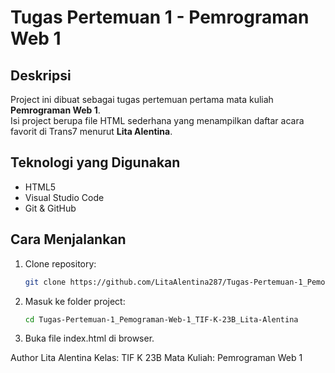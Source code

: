 # Tugas Pertemuan 1 - Pemrograman Web 1

## Deskripsi
Project ini dibuat sebagai tugas pertemuan pertama mata kuliah **Pemrograman Web 1**.  
Isi project berupa file HTML sederhana yang menampilkan daftar acara favorit di Trans7 menurut **Lita Alentina**.

## Teknologi yang Digunakan
- HTML5
- Visual Studio Code
- Git & GitHub

## Cara Menjalankan
1. Clone repository:
   ```bash
   git clone https://github.com/LitaAlentina287/Tugas-Pertemuan-1_Pemograman-Web-1_TIF-K-23B_Lita-Alentina.git

2. Masuk ke folder project:
   ```bash
   cd Tugas-Pertemuan-1_Pemograman-Web-1_TIF-K-23B_Lita-Alentina

3. Buka file index.html di browser.

Author
Lita Alentina
Kelas: TIF K 23B
Mata Kuliah: Pemrograman Web 1
